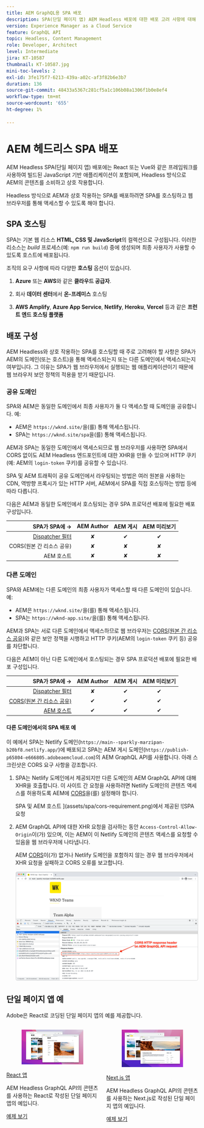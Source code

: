 ```yaml
---
title: AEM GraphQL용 SPA 배포
description: SPA(단일 페이지 앱) AEM Headless 배포에 대한 배포 고려 사항에 대해 알아봅니다.
version: Experience Manager as a Cloud Service
feature: GraphQL API
topic: Headless, Content Management
role: Developer, Architect
level: Intermediate
jira: KT-10587
thumbnail: KT-10587.jpg
mini-toc-levels: 2
exl-id: 3fe175f7-6213-439a-a02c-af3f82b6e3b7
duration: 136
source-git-commit: 48433a5367c281cf5a1c106b08a1306f1b0e8ef4
workflow-type: tm+mt
source-wordcount: '655'
ht-degree: 1%

---
```


# AEM 헤드리스 SPA 배포

AEM Headless SPA(단일 페이지 앱) 배포에는 React 또는 Vue와 같은 프레임워크를 사용하여 빌드된 JavaScript 기반 애플리케이션이 포함되며, Headless 방식으로 AEM의 콘텐츠를 소비하고 상호 작용합니다.

Headless 방식으로 AEM과 상호 작용하는 SPA를 배포하려면 SPA를 호스팅하고 웹 브라우저를 통해 액세스할 수 있도록 해야 합니다.

## SPA 호스팅

SPA는 기본 웹 리소스 **HTML, CSS 및 JavaScript**&#x200B;의 컬렉션으로 구성됩니다. 이러한 리소스는 _build_ 프로세스(예: `npm run build`) 중에 생성되며 최종 사용자가 사용할 수 있도록 호스트에 배포됩니다.

조직의 요구 사항에 따라 다양한 **호스팅** 옵션이 있습니다.

1. **Azure** 또는 **AWS**&#x200B;와 같은 **클라우드 공급자**.

2. 회사 **데이터 센터**&#x200B;에서 **온-프레미스** 호스팅

3. **AWS Amplify**, **Azure App Service**, **Netlify**, **Heroku**, **Vercel** 등과 같은 **프런트 엔드 호스팅 플랫폼**

## 배포 구성

AEM Headless와 상호 작용하는 SPA를 호스팅할 때 주로 고려해야 할 사항은 SPA가 AEM의 도메인(또는 호스트)을 통해 액세스되는지 또는 다른 도메인에서 액세스되는지 여부입니다.  그 이유는 SPA가 웹 브라우저에서 실행되는 웹 애플리케이션이기 때문에 웹 브라우저 보안 정책의 적용을 받기 때문입니다.

### 공유 도메인

SPA와 AEM은 동일한 도메인에서 최종 사용자가 둘 다 액세스할 때 도메인을 공유합니다. 예:

+ AEM은 `https://wknd.site/`을(를) 통해 액세스됩니다.
+ SPA는 `https://wknd.site/spa`을(를) 통해 액세스됩니다.

AEM과 SPA는 동일한 도메인에서 액세스되므로 웹 브라우저를 사용하면 SPA에서 CORS 없이도 AEM Headless 엔드포인트에 대한 XHR을 만들 수 있으며 HTTP 쿠키(예: AEM의 `login-token` 쿠키)를 공유할 수 있습니다.

SPA 및 AEM 트래픽이 공유 도메인에서 라우팅되는 방법은 여러 원본을 사용하는 CDN, 역방향 프록시가 있는 HTTP 서버, AEM에서 SPA를 직접 호스팅하는 방법 등에 따라 다릅니다.

다음은 AEM과 동일한 도메인에서 호스팅되는 경우 SPA 프로덕션 배포에 필요한 배포 구성입니다.

| SPA가 SPA에 → | AEM Author | AEM 게시 | AEM 미리보기 |
|---------------------------------------------------:|:----------:|:-----------:|:-----------:|
| [Dispatcher 필터](./configurations/dispatcher-filters.md) | ✘ | ✔ | ✔ |
| CORS(원본 간 리소스 공유) | ✘ | ✘ | ✘ |
| AEM 호스트 | ✘ | ✘ | ✘ |

### 다른 도메인

SPA와 AEM에는 다른 도메인의 최종 사용자가 액세스할 때 다른 도메인이 있습니다. 예:

+ AEM은 `https://wknd.site/`을(를) 통해 액세스됩니다.
+ SPA는 `https://wknd-app.site/`을(를) 통해 액세스됩니다.

AEM과 SPA는 서로 다른 도메인에서 액세스하므로 웹 브라우저는 [CORS(원본 간 리소스 공유)](./configurations/cors.md)와 같은 보안 정책을 시행하고 HTTP 쿠키(AEM의 `login-token` 쿠키 등) 공유를 차단합니다.

다음은 AEM이 아닌 다른 도메인에서 호스팅되는 경우 SPA 프로덕션 배포에 필요한 배포 구성입니다.

| SPA가 SPA에 → | AEM Author | AEM 게시 | AEM 미리보기 |
|---------------------------------------------------:|:----------:|:-----------:|:-----------:|
| [Dispatcher 필터](./configurations/dispatcher-filters.md) | ✘ | ✔ | ✔ |
| [CORS(원본 간 리소스 공유)](./configurations/cors.md) | ✔ | ✔ | ✔ |
| [AEM 호스트](./configurations/aem-hosts.md) | ✔ | ✔ | ✔ |

#### 다른 도메인에서의 SPA 배포 예

이 예에서 SPA는 Netlify 도메인(`https://main--sparkly-marzipan-b20bf8.netlify.app/`)에 배포되고 SPA는 AEM 게시 도메인(`https://publish-p65804-e666805.adobeaemcloud.com`)의 AEM GraphQL API를 사용합니다. 아래 스크린샷은 CORS 요구 사항을 강조합니다.

1. SPA는 Netlify 도메인에서 제공되지만 다른 도메인의 AEM GraphQL API에 대해 XHR을 호출합니다. 이 사이트 간 요청을 사용하려면 Netlify 도메인의 콘텐츠 액세스를 허용하도록 AEM에 [CORS](./configurations/cors.md)을(를) 설정해야 합니다.

   SPA 및 AEM 호스트 ](assets/spa/cors-requirement.png)에서 제공된 ![SPA 요청

2. AEM GraphQL API에 대한 XHR 요청을 검사하는 동안 `Access-Control-Allow-Origin`이(가) 있으며, 이는 AEM이 이 Netlify 도메인의 콘텐츠 액세스를 요청할 수 있음을 웹 브라우저에 나타냅니다.

   AEM [CORS](./configurations/cors.md)이(가) 없거나 Netlify 도메인을 포함하지 않는 경우 웹 브라우저에서 XHR 요청을 실패하고 CORS 오류를 보고합니다.

   ![CORS 응답 헤더 AEM GraphQL API](assets/spa/cors-response-headers.png)

## 단일 페이지 앱 예

Adobe은 React로 코딩된 단일 페이지 앱의 예를 제공합니다.

<div class="columns is-multiline">
<!-- React app -->
<div class="column is-half-tablet is-half-desktop is-one-third-widescreen" aria-label="React app" tabindex="0">
   <div class="card">
       <div class="card-image">
           <figure class="image is-16by9">
               <a href="../example-apps/react-app.md" title="React 앱" tabindex="-1">
                   <img class="is-bordered-r-small" src="../example-apps/assets/react-app/react-app-card.png" alt="React 앱">
               </a>
           </figure>
       </div>
       <div class="card-content is-padded-small">
           <div class="content">
               <p class="headline is-size-6 has-text-weight-bold"><a href="../example-apps/react-app.md" title="React 앱">React 앱</a></p>
               <p class="is-size-6">AEM Headless GraphQL API의 콘텐츠를 사용하는 React로 작성된 단일 페이지 앱의 예입니다.</p>
               <a href="../example-apps/react-app.md" class="spectrum-Button spectrum-Button--outline spectrum-Button--primary spectrum-Button--sizeM">
                   <span class="spectrum-Button-label has-no-wrap has-text-weight-bold">예제 보기</span>
               </a>
           </div>
       </div>
   </div>
</div>
<!-- Next.js app -->
<div class="column is-half-tablet is-half-desktop is-one-third-widescreen" aria-label="Next.js app" tabindex="0">
   <div class="card">
       <div class="card-image">
           <figure class="image is-16by9">
               <a href="../example-apps/next-js.md" title="Next.js 앱" tabindex="-1">
                   <img class="is-bordered-r-small" src="../example-apps/assets/next-js/next-js-card.png" alt="Next.js 앱">
               </a>
           </figure>
       </div>
       <div class="card-content is-padded-small">
           <div class="content">
               <p class="headline is-size-6 has-text-weight-bold"><a href="../example-apps/next-js.md" title="Next.js 앱">Next.js 앱</a></p>
               <p class="is-size-6">AEM Headless GraphQL API의 콘텐츠를 사용하는 Next.js로 작성된 단일 페이지 앱의 예입니다.</p>
               <a href="../example-apps/next-js.md" class="spectrum-Button spectrum-Button--outline spectrum-Button--primary spectrum-Button--sizeM">
                   <span class="spectrum-Button-label has-no-wrap has-text-weight-bold">예제 보기</span>
               </a>
           </div>
       </div>
   </div>
</div>
</div>
